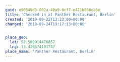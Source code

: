 ```yaml
---
guid: e90549d3-082a-49a9-9cf7-e471b866ca8e
title: 'Checked in at Panther Restaurant, Berlin'
created: '2019-09-22T13:23:00+00:00'
changed: '2019-09-24T19:17:13+00:00'


place_geo:
  lat: 52.500914476857
  lng: 13.429874181747
place_name: 'Panther Restaurant, Berlin'
---
```


